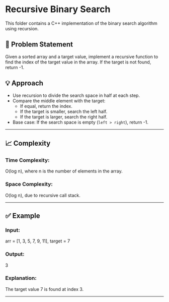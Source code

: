 # Recursive Binary Search

This folder contains a C++ implementation of the binary search algorithm using recursion.

## 📝 Problem Statement

Given a sorted array and a target value, implement a recursive function to find the index of the target value in the array. If the target is not found, return -1.

## 💡 Approach

- Use recursion to divide the search space in half at each step.
- Compare the middle element with the target:
  - If equal, return the index.
  - If the target is smaller, search the left half.
  - If the target is larger, search the right half.
- Base case: If the search space is empty (`left > right`), return -1.

---
## 📈 Complexity
### Time Complexity:
 O(log n), where n is the number of elements in the array.
### Space Complexity:
 O(log n), due to recursive call stack.

---
## ✅ Example
### Input:
arr = [1, 3, 5, 7, 9, 11], target = 7

### Output:
3

### Explanation:
The target value 7 is found at index 3.

---